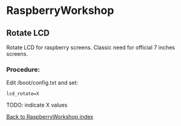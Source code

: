 # RaspberryWorkshop

## Rotate LCD

Rotate LCD for raspberry screens. Classic need for official 7 inches screens.

### Procedure:

Edit /boot/config.txt and set:

```
lcd_rotate=X
```

TODO: indicate X values

[Back to RaspberryWorkshop index](https://github.com/DiegoMartinezGlez/RaspberryWorkshop)
